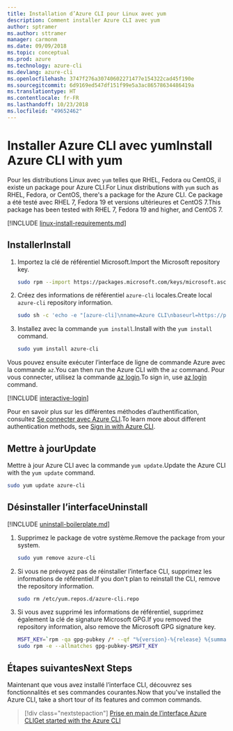 ```yaml
---
title: Installation d’Azure CLI pour Linux avec yum
description: Comment installer Azure CLI avec yum
author: sptramer
ms.author: sttramer
manager: carmonm
ms.date: 09/09/2018
ms.topic: conceptual
ms.prod: azure
ms.technology: azure-cli
ms.devlang: azure-cli
ms.openlocfilehash: 3747f276a30740602271477e154322cad45f190e
ms.sourcegitcommit: 6d9169ed547df151f99e5a3ac86578634486419a
ms.translationtype: HT
ms.contentlocale: fr-FR
ms.lasthandoff: 10/23/2018
ms.locfileid: "49652462"
---
```

# <a name="install-azure-cli-with-yum"></a><span data-ttu-id="cfca3-103">Installer Azure CLI avec yum</span><span class="sxs-lookup"><span data-stu-id="cfca3-103">Install Azure CLI with yum</span></span>

<span data-ttu-id="cfca3-104">Pour les distributions Linux avec `yum` telles que RHEL, Fedora ou CentOS, il existe un package pour Azure CLI.</span><span class="sxs-lookup"><span data-stu-id="cfca3-104">For Linux distributions with  `yum` such as RHEL, Fedora, or CentOS, there's a package for the Azure CLI.</span></span> <span data-ttu-id="cfca3-105">Ce package a été testé avec RHEL 7, Fedora 19 et versions ultérieures et CentOS 7.</span><span class="sxs-lookup"><span data-stu-id="cfca3-105">This package has been tested with RHEL 7, Fedora 19 and higher, and CentOS 7.</span></span>

[!INCLUDE [linux-install-requirements.md](includes/linux-install-requirements.md)]

## <a name="install"></a><span data-ttu-id="cfca3-106">Installer</span><span class="sxs-lookup"><span data-stu-id="cfca3-106">Install</span></span>

1. <span data-ttu-id="cfca3-107">Importez la clé de référentiel Microsoft.</span><span class="sxs-lookup"><span data-stu-id="cfca3-107">Import the Microsoft repository key.</span></span>

   ```bash
   sudo rpm --import https://packages.microsoft.com/keys/microsoft.asc
   ```

2. <span data-ttu-id="cfca3-108">Créez des informations de référentiel `azure-cli` locales.</span><span class="sxs-lookup"><span data-stu-id="cfca3-108">Create local `azure-cli` repository information.</span></span>

   ```bash
   sudo sh -c 'echo -e "[azure-cli]\nname=Azure CLI\nbaseurl=https://packages.microsoft.com/yumrepos/azure-cli\nenabled=1\ngpgcheck=1\ngpgkey=https://packages.microsoft.com/keys/microsoft.asc" > /etc/yum.repos.d/azure-cli.repo'
   ```

3. <span data-ttu-id="cfca3-109">Installez avec la commande `yum install`.</span><span class="sxs-lookup"><span data-stu-id="cfca3-109">Install with the `yum install` command.</span></span>

   ```bash
   sudo yum install azure-cli
   ```

<span data-ttu-id="cfca3-110">Vous pouvez ensuite exécuter l’interface de ligne de commande Azure avec la commande `az`.</span><span class="sxs-lookup"><span data-stu-id="cfca3-110">You can then run the Azure CLI with the `az` command.</span></span> <span data-ttu-id="cfca3-111">Pour vous connecter, utilisez la commande [az login](/cli/azure/reference-index#az-login).</span><span class="sxs-lookup"><span data-stu-id="cfca3-111">To sign in, use [az login](/cli/azure/reference-index#az-login) command.</span></span>

[!INCLUDE [interactive-login](includes/interactive-login.md)]

<span data-ttu-id="cfca3-112">Pour en savoir plus sur les différentes méthodes d’authentification, consultez [Se connecter avec Azure CLI](authenticate-azure-cli.md).</span><span class="sxs-lookup"><span data-stu-id="cfca3-112">To learn more about different authentication methods, see [Sign in with Azure CLI](authenticate-azure-cli.md).</span></span>

## <a name="update"></a><span data-ttu-id="cfca3-113">Mettre à jour</span><span class="sxs-lookup"><span data-stu-id="cfca3-113">Update</span></span>

<span data-ttu-id="cfca3-114">Mettre à jour Azure CLI avec la commande `yum update`.</span><span class="sxs-lookup"><span data-stu-id="cfca3-114">Update the Azure CLI with the `yum update` command.</span></span>

```bash
sudo yum update azure-cli
```

## <a name="uninstall"></a><span data-ttu-id="cfca3-115">Désinstaller l’interface</span><span class="sxs-lookup"><span data-stu-id="cfca3-115">Uninstall</span></span>

[!INCLUDE [uninstall-boilerplate.md](includes/uninstall-boilerplate.md)]

1. <span data-ttu-id="cfca3-116">Supprimez le package de votre système.</span><span class="sxs-lookup"><span data-stu-id="cfca3-116">Remove the package from your system.</span></span>

   ```bash
   sudo yum remove azure-cli
   ```

2. <span data-ttu-id="cfca3-117">Si vous ne prévoyez pas de réinstaller l’interface CLI, supprimez les informations de référentiel.</span><span class="sxs-lookup"><span data-stu-id="cfca3-117">If you don't plan to reinstall the CLI, remove the repository information.</span></span>

   ```bash
   sudo rm /etc/yum.repos.d/azure-cli.repo
   ```

3. <span data-ttu-id="cfca3-118">Si vous avez supprimé les informations de référentiel, supprimez également la clé de signature Microsoft GPG.</span><span class="sxs-lookup"><span data-stu-id="cfca3-118">If you removed the repository information, also remove the Microsoft GPG signature key.</span></span>

   ```bash
   MSFT_KEY=`rpm -qa gpg-pubkey /* --qf "%{version}-%{release} %{summary}\n" | grep Microsoft | awk '{print $1}'`
   sudo rpm -e --allmatches gpg-pubkey-$MSFT_KEY
   ```

## <a name="next-steps"></a><span data-ttu-id="cfca3-119">Étapes suivantes</span><span class="sxs-lookup"><span data-stu-id="cfca3-119">Next Steps</span></span>

<span data-ttu-id="cfca3-120">Maintenant que vous avez installé l’interface CLI, découvrez ses fonctionnalités et ses commandes courantes.</span><span class="sxs-lookup"><span data-stu-id="cfca3-120">Now that you've installed the Azure CLI, take a short tour of its features and common commands.</span></span>

> [!div class="nextstepaction"]
> [<span data-ttu-id="cfca3-121">Prise en main de l’interface Azure CLI</span><span class="sxs-lookup"><span data-stu-id="cfca3-121">Get started with the Azure CLI</span></span>](get-started-with-azure-cli.md)
